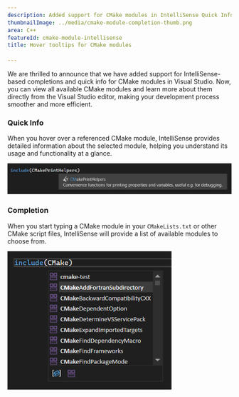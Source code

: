 ```yaml
---
description: Added support for CMake modules in IntelliSense Quick Info and completions.
thumbnailImage: ../media/cmake-module-completion-thumb.png
area: C++
featureId: cmake-module-intellisense
title: Hover tooltips for CMake modules

---
```



We are thrilled to announce that we have added support for IntelliSense-based completions and quick info for CMake modules in Visual Studio. Now, you can view all available CMake modules and learn more about them directly from the Visual Studio editor, making your development process smoother and more efficient.

### Quick Info

When you hover over a referenced CMake module, IntelliSense provides detailed information about the selected module, helping you understand its usage and functionality at a glance.

![CMake information in the Quick Info](../media/cmake-module-quick-info.png)

### Completion

When you start typing a CMake module in your `CMakeLists.txt` or other CMake script files, IntelliSense will provide a list of available modules to choose from.

![CMake module completion](../media/cmake-module-completion.png)
